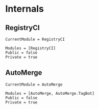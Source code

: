 # Internals

## RegistryCI

```@meta
CurrentModule = RegistryCI
```

```@autodocs
Modules = [RegistryCI]
Public = false
Private = true
```

## AutoMerge

```@meta
CurrentModule = AutoMerge
```

```@autodocs
Modules = [AutoMerge, AutoMerge.TagBot]
Public = false
Private = true
```
